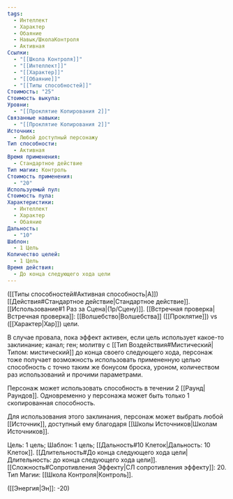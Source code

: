 ```yaml
---
tags:
  - Интеллект
  - Характер
  - Обаяние
  - Навык/ШколаКонтроля
  - Активная
Ссылки:
  - "[[Школа Контроля]]"
  - "[[Интеллект]]"
  - "[[Характер]]"
  - "[[Обаяние]]"
  - "[[Типы способностей]]"
Стоимость: "25"
Стоимость выкупа: 
Уровни:
  - "[[Проклятие Копирования 2]]"
Связанные навыки:
  - "[[Проклятие Копирования 2]]"
Источник:
  - Любой доступный персонажу
Тип способности:
  - Активная
Время применения:
  - Стандартное действие
Тип магии: Контроль
Стоимость применения:
  - "20"
Используемый пул: 
Стоимость пула: 
Характеристики:
  - Интеллект
  - Характер
  - Обаяние
Дальность:
  - "10"
Шаблон:
  - 1 Цель
Количество целей:
  - 1 Цель
Время действия:
  - До конца следующего хода цели
---
```

([[Типы способностей#Активная способность|А]]) [[Действия#Стандартное действие|Стандартное действие]]. [[Использование#1 Раз за Сцена|(1р/Сцену)]]. [[Встречная проверка|Встречная проверка]]: [[Волшебство|Волшебства]] ([[Проклятие]]) vs ([[Характер|Хар]]) цели. 

В случае провала, пока эффект активен, если цель использует какое-то заклинание; канал; ген; молитву с [[Тип Воздействия#Мистический|Типом: мистический]] до конца своего следующего хода, персонаж тоже получает возможность использовать примененную целью способность с точно таким же бонусом броска, уроном, количеством раз использований и прочими параметрами. 

Персонаж может использовать способность в течении 2 [[Раунд|Раундов]]. Одновременно у персонажа может быть только 1 скопированная способность. 

Для использования этого заклинания, персонаж может выбрать любой [[Источник]], доступный ему благодаря [[Школы Источников|Школам Источников]]. 

Цель: 1 цель; Шаблон: 1 цель; [[Дальность#10 Клеток|Дальность: 10 Клеток]]. [[Длительность#До конца следующего хода цели|Длительность: до конца следующего хода цели]]. 
[[Сложность#Cопротивления Эффекту|СЛ сопротивления эффекту]]: 20. 
Тип Магии: [[Школа Контроля|Контроль]]. 

([[Энергия|Эн]]: -20)